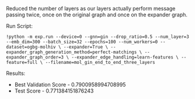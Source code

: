 Reduced the number of layers as our layers actually perform message passing twice, once on the original graph and once
on the expander graph.

Run Script:

`!python -m exp.run --device=0 --gnn=gin --drop_ratio=0.5 --num_layer=3 --emb_dim=300 --batch_size=32 --epochs=100 --num_workers=0 --dataset=ogbg-molhiv \
--expander=True \
--expander_graph_generation_method=perfect-matchings \
--expander_graph_order=3 \
--expander_edge_handling=learn-features \
--feature=full \
--filename=mol_gin_end_to_end_three_layers`

Results:
- Best Validation Score - 0.7900958994708995
- Test Score - 0.771384151876243